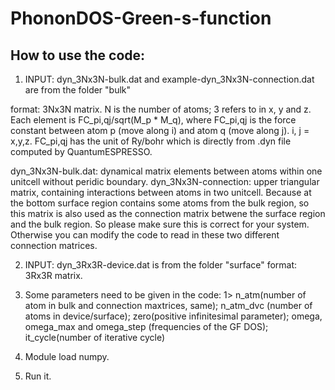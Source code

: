 # PhononDOS-Green-s-function
How to use the code:
-------------------
1. INPUT: dyn_3Nx3N-bulk.dat and example-dyn_3Nx3N-connection.dat are from the folder "bulk"

format: 
3Nx3N matrix. N is the number of atoms; 3 refers to in x, y and z. Each element is FC_pi,qj/sqrt(M_p * M_q), where FC_pi,qj is the force constant between atom p (move along i) and atom q (move along j). i, j = x,y,z.  FC_pi,qj has the unit of Ry/bohr which is directly from .dyn file computed by QuantumESPRESSO.

dyn_3Nx3N-bulk.dat: dynamical matrix elements between atoms within one unitcell without peridic boundary. 
dyn_3Nx3N-connection: upper triangular matrix, containing interactions between atoms in two unitcell. Because at the bottom surface region contains some atoms from the bulk region, so this matrix is also used as the connection matrix betwene the surface region and the bulk region. So please make sure this is correct for your system. Otherwise you can modify the code to read in these two different connection matrices.


2. INPUT: dyn_3Rx3R-device.dat is from the folder "surface"
format: 3Rx3R matrix.

4. Some parameters need to be given in the code: 1> n_atm(number of atom in bulk and connection maxtrices, same); n_atm_dvc (number of atoms in device/surface); zero(positive infinitesimal parameter); omega, omega_max and omega_step (frequencies of the GF DOS); it_cycle(number of iterative cycle)
5. Module load numpy.
6. Run it.
